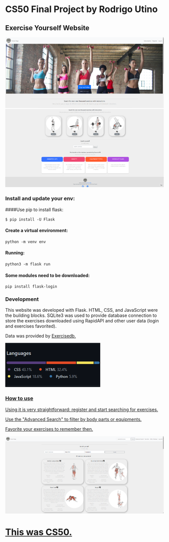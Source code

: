 # CS50 Final Project by Rodrigo Utino
## Exercise Yourself Website
![Front Page #01](https://github.com/uch1no/CS50-Final-Project/blob/main/static/readme_01.png?raw=true "Front Page #01")
![Front Page #02](https://github.com/uch1no/CS50-Final-Project/blob/main/static/readme_02.png?raw=true "Front Page #02")


### Install and update your env:
####Use pip to install flask:
```
$ pip install -U Flask
```

#### Create a virtual environment:
```
python -m venv env
```

#### Running:
```
python3 -m flask run
```

#### Some modules need to be downloaded:
```
pip install flask-login
```

### Development
This website was developed with Flask. HTML, CSS, and JavaScript were the building blocks. SQLite3 was used to provide database connection to store the exercises downloaded using RapidAPI and other user data (login and exercises favorited).

Data was provided by <a href="https://www.exercisedb.io/" target="_blank">Exercisedb.

![Front Page #04](https://github.com/uch1no/CS50-Final-Project/blob/main/static/readme_04.png?raw=true "Language Tech Stack")


### How to use
Using it is very straightforward: register and start searching for exercises.

Use the "Advanced Search" to filter by body parts or equipments.

Favorite your exercises to remember then.

![Front Page #03](https://github.com/uch1no/CS50-Final-Project/blob/main/static/readme_03.png?raw=true "Front Page #03")





# This was CS50.
